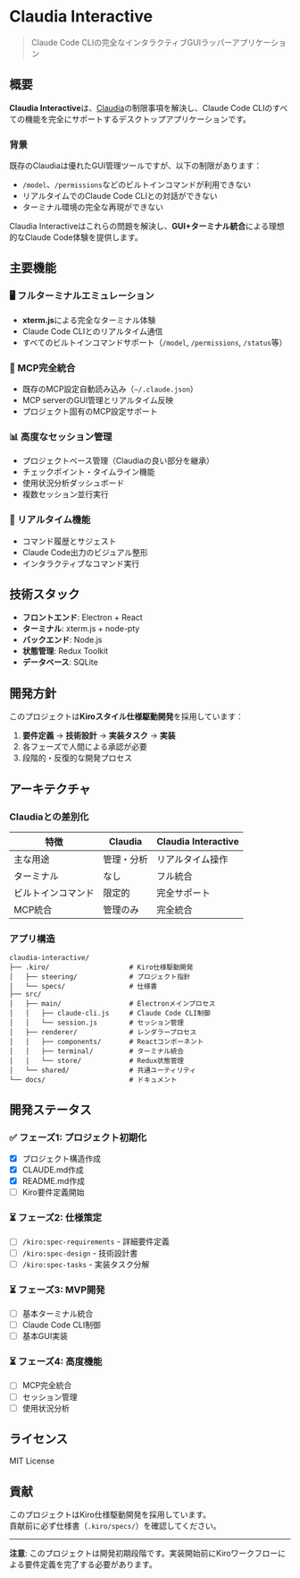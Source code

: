 # Claudia Interactive

> Claude Code CLIの完全なインタラクティブGUIラッパーアプリケーション

## 概要

**Claudia Interactive**は、[Claudia](https://github.com/getAsterisk/claudia)の制限事項を解決し、Claude Code CLIのすべての機能を完全にサポートするデスクトップアプリケーションです。

### 背景

既存のClaudiaは優れたGUI管理ツールですが、以下の制限があります：
- `/model`、`/permissions`などのビルトインコマンドが利用できない
- リアルタイムでのClaude Code CLIとの対話ができない  
- ターミナル環境の完全な再現ができない

Claudia Interactiveはこれらの問題を解決し、**GUI+ターミナル統合**による理想的なClaude Code体験を提供します。

## 主要機能

### 🖥️ フルターミナルエミュレーション
- **xterm.js**による完全なターミナル体験
- Claude Code CLIとのリアルタイム通信
- すべてのビルトインコマンドサポート（`/model`, `/permissions`, `/status`等）

### 🔌 MCP完全統合
- 既存のMCP設定自動読み込み（`~/.claude.json`）
- MCP serverのGUI管理とリアルタイム反映
- プロジェクト固有のMCP設定サポート

### 📊 高度なセッション管理
- プロジェクトベース管理（Claudiaの良い部分を継承）
- チェックポイント・タイムライン機能
- 使用状況分析ダッシュボード
- 複数セッション並行実行

### 🎯 リアルタイム機能
- コマンド履歴とサジェスト
- Claude Code出力のビジュアル整形
- インタラクティブなコマンド実行

## 技術スタック

- **フロントエンド**: Electron + React
- **ターミナル**: xterm.js + node-pty
- **バックエンド**: Node.js
- **状態管理**: Redux Toolkit
- **データベース**: SQLite

## 開発方針

このプロジェクトは**Kiroスタイル仕様駆動開発**を採用しています：

1. **要件定義** → **技術設計** → **実装タスク** → **実装**
2. 各フェーズで人間による承認が必要
3. 段階的・反復的な開発プロセス

## アーキテクチャ

### Claudiaとの差別化

| 特徴 | Claudia | Claudia Interactive |
|------|---------|-------------------|
| 主な用途 | 管理・分析 | リアルタイム操作 |
| ターミナル | なし | フル統合 |
| ビルトインコマンド | 限定的 | 完全サポート |
| MCP統合 | 管理のみ | 完全統合 |

### アプリ構造

```
claudia-interactive/
├── .kiro/                    # Kiro仕様駆動開発
│   ├── steering/             # プロジェクト指針
│   └── specs/                # 仕様書
├── src/
│   ├── main/                 # Electronメインプロセス
│   │   ├── claude-cli.js     # Claude Code CLI制御
│   │   └── session.js        # セッション管理
│   ├── renderer/             # レンダラープロセス
│   │   ├── components/       # Reactコンポーネント
│   │   ├── terminal/         # ターミナル統合
│   │   └── store/            # Redux状態管理
│   └── shared/               # 共通ユーティリティ
└── docs/                     # ドキュメント
```

## 開発ステータス

### ✅ フェーズ1: プロジェクト初期化
- [x] プロジェクト構造作成
- [x] CLAUDE.md作成
- [x] README.md作成
- [ ] Kiro要件定義開始

### ⏳ フェーズ2: 仕様策定
- [ ] `/kiro:spec-requirements` - 詳細要件定義
- [ ] `/kiro:spec-design` - 技術設計書
- [ ] `/kiro:spec-tasks` - 実装タスク分解

### ⏳ フェーズ3: MVP開発
- [ ] 基本ターミナル統合
- [ ] Claude Code CLI制御
- [ ] 基本GUI実装

### ⏳ フェーズ4: 高度機能
- [ ] MCP完全統合
- [ ] セッション管理
- [ ] 使用状況分析

## ライセンス

MIT License

## 貢献

このプロジェクトはKiro仕様駆動開発を採用しています。  
貢献前に必ず仕様書（`.kiro/specs/`）を確認してください。

---

**注意**: このプロジェクトは開発初期段階です。実装開始前にKiroワークフローによる要件定義を完了する必要があります。